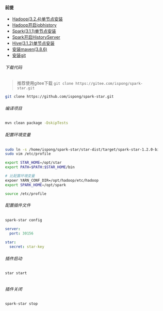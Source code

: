 #### 前提

- [Hadoop(3.2.4)单节点安装](https://ispong.isxcode.com/hadoop/hadoop/hadoop%20%E5%8D%95%E8%8A%82%E7%82%B9%E5%AE%89%E8%A3%85/)
- [Hadoop开启jobhistory](https://ispong.isxcode.com/hadoop/hadoop/hadoop%20Jobhistory/)
- [Spark(3.1.1)单节点安装](https://ispong.isxcode.com/hadoop/spark/spark%20%E5%8D%95%E8%8A%82%E7%82%B9%E5%AE%89%E8%A3%85/)
- [Spark开启HistoryServer](https://ispong.isxcode.com/hadoop/spark/spark%20HistoryServer/)
- [Hive(3.1.2)单节点安装](https://ispong.isxcode.com/hadoop/hive/hive%20%E5%8D%95%E8%8A%82%E7%82%B9%E5%AE%89%E8%A3%85/)
- [安装maven(3.8.6)](https://ispong.isxcode.com/spring/maven/maven%20%E5%AE%89%E8%A3%85/)
- [安装git](https://ispong.isxcode.com/github/git/git%20%E5%AE%89%E8%A3%85/)

###### 下载代码

> 推荐使用gitee下载
> `git clone https://gitee.com/ispong/spark-star.git`

```bash
git clone https://github.com/ispong/spark-star.git
```

###### 编译项目

```bash
mvn clean package -DskipTests
```

###### 配置环境变量

```bash
sudo ln -s /home/ispong/spark-star/star-dist/target/spark-star-1.2.0-bin/spark-star-1.2.0 /opt/star
sudo vim /etc/profile
```

```bash
export STAR_HOME=/opt/star
export PATH=$PATH:$STAR_HOME/bin

# 比配置环境变量
expoer YARN_CONF_DIR=/opt/hadoop/etc/hadoop
export SPARK_HOME=/opt/spark
```

```bash
source /etc/profile
```

###### 配置插件文件

```bash
spark-star config
```

```yaml
server:
  port: 30156 
  
star:
  secret: star-key
```

###### 插件启动

```bash
star start
```

```log

```

###### 插件关闭

```bash
spark-star stop
```
